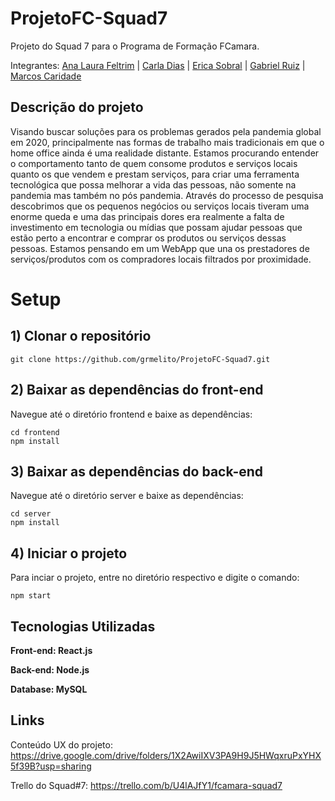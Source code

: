 # ProjetoFC-Squad7
Projeto do Squad 7 para o Programa de Formação FCamara.

Integrantes: [Ana Laura Feltrim](https://github.com/AnaLauraFeltrim) |
[Carla Dias](https://github.com/Carllotta) |
[Erica Sobral](https://github.com/EricaSobral) |
[Gabriel Ruiz](https://github.com/grmelito) |
[Marcos Caridade](https://github.com/marcoskgithub) 


## Descrição do projeto
Visando buscar soluções para os problemas gerados pela pandemia global em 2020, principalmente nas formas de trabalho mais tradicionais em que o home office ainda é uma realidade distante. Estamos procurando entender o comportamento tanto de quem consome produtos e serviços locais quanto os que vendem e prestam serviços, para criar uma ferramenta tecnológica que possa melhorar a vida das pessoas, não somente na pandemia mas também no pós pandemia. Através do processo de pesquisa descobrimos que os pequenos negócios ou serviços locais tiveram uma enorme queda e uma das principais dores era realmente a falta de investimento em tecnologia  ou mídias que possam ajudar pessoas que estão perto a encontrar e comprar os produtos ou serviços dessas pessoas. Estamos pensando em um WebApp que una os prestadores de serviços/produtos com os compradores locais filtrados por proximidade.

# Setup

## 1) Clonar o repositório
```
git clone https://github.com/grmelito/ProjetoFC-Squad7.git
```
## 2) Baixar as dependências do front-end
Navegue até o diretório frontend e baixe as dependências:
```
cd frontend
npm install
```
## 3) Baixar as dependências do back-end
Navegue até o diretório server e baixe as dependências:
```
cd server
npm install
```
## 4) Iniciar o projeto
Para inciar o projeto, entre no diretório respectivo e digite o comando:
```
npm start
```
## Tecnologias Utilizadas

**Front-end: React.js**

**Back-end: Node.js**

**Database: MySQL**

## Links

Conteúdo UX do projeto: https://drive.google.com/drive/folders/1X2AwiIXV3PA9H9J5HWqxruPxYHX5f39B?usp=sharing

Trello do Squad#7: https://trello.com/b/U4lAJfY1/fcamara-squad7
